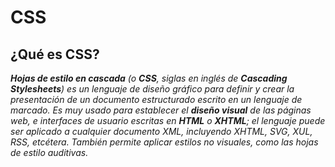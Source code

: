 # CSS

## ¿Qué es CSS?

***Hojas de estilo en cascada** (o **CSS**, siglas en inglés de **Cascading Stylesheets**) es un lenguaje de diseño gráfico para definir y crear la presentación de un documento estructurado escrito en un lenguaje de marcado. Es muy usado para establecer el **diseño visual** de las páginas web, e interfaces de usuario escritas en **HTML** o **XHTML**; el lenguaje puede ser aplicado a cualquier documento XML, incluyendo XHTML, SVG, XUL, RSS, etcétera. También permite aplicar estilos no visuales, como las hojas de estilo auditivas.*
